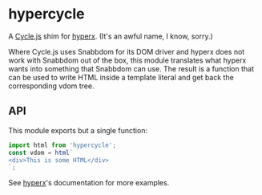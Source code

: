 hypercycle
==========

A [Cycle.js](https://cycle.js.org) shim for [hyperx](https://github.com/substack/hyperx). (It's an awful name, I know, sorry.)

Where Cycle.js uses Snabbdom for its DOM driver and hyperx does not work with Snabbdom out of the box, this module translates what hyperx wants into something that Snabbdom can use. The result is a function that can be used to write HTML inside a template literal and get back the corresponding vdom tree.

API
---

This module exports but a single function:

```js
import html from 'hypercycle';
const vdom = html`
<div>This is some HTML</div>
`;
```

See [hyperx](https://github.com/substack/hyperx)'s documentation for more examples.
